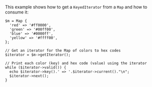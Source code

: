 This example shows how to get a `KeyedIterator` from a `Map` and how to consume it:

```basic-usage.hack
$m = Map {
  'red' => '#ff0000',
  'green' => '#00ff00',
  'blue' => '#0000ff',
  'yellow' => '#ffff00',
};

// Get an iterator for the Map of colors to hex codes
$iterator = $m->getIterator();

// Print each color (key) and hex code (value) using the iterator
while ($iterator->valid()) {
  echo $iterator->key().' => '.$iterator->current()."\n";
  $iterator->next();
}
```
